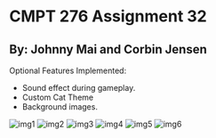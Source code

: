 # CMPT 276 Assignment 32
## By: Johnny Mai and Corbin Jensen

Optional Features Implemented:
- Sound effect during gameplay.
- Custom Cat Theme
- Background images.

![img1](./screenshots/CF1.png)
![img2](./screenshots/CF2.png)
![img3](./screenshots/CF3.png)
![img4](./screenshots/CF4.png)
![img5](./screenshots/CF5.png)
![img6](./screenshots/CF6.png)


